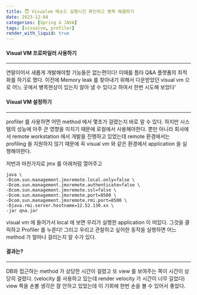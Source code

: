 ```yaml
---
title: 😇 Visualvm 메소드 실행시간 확인하고 병목 해결하기
date: 2023-12-04
categories: [Spring & JAVA]
tags: [visualvm, profiler]
render_with_liquid: true
---
```

#### Visual VM 프로파일러 사용하기
---
연말이어서 새롭게 개발해야할 기능들은 없는편이다! 이때를 틈타 Q&A 플랫폼의 최적화를 하기로 했다. 이전에 Memory leak 를 찾아내기 위해서 다운받았던 visual vm 으로 어느 곳에서 병목현상이 있는지 알아 낼 수 있다고 하여서 한번 시도해 보았다'

#### Visual VM 설정하기
---
profiler 를 사용하면 어떤 method 에서 몇초가 걸렸는지 바로 알 수 있다. 하지만 시스템의 성능에 아주 큰 영향을 미치기 때문에 로컬에서 사용해야한다. 뿐만 아니라 회사에서 remote workstation 에서 개발을 진행하고 있었는데 remote 환경에서는 profiling 을 지원하지 않기 때문에 꼭 visual vm 와 같은 환경에서 application 을 실행해야한다.

저번과 마찬가지로 jmx 를 아래처럼 열어주고

```
java \
-Dcom.sun.management.jmxremote.local.only=false \
-Dcom.sun.management.jmxremote.authenticate=false \
-Dcom.sun.management.jmxremote.ssl=false \
-Dcom.sun.management.jmxremote.port=8500 \
-Dcom.sun.management.jmxremote.rmi.port=8500 \
-Djava.rmi.server.hostname=12.52.130.xx \
-jar qna.jar
```

visual vm 에 들어가서 local 에 보면 우리가 실행한 application 이 떠있다. 그것을 클릭하고 Profiler 를 누른다! 그리고 우리고 관찰하고 싶어한 동작을 실행하면 어느 method 가 얼마나 걸리는지 알 수가 있다.

#### 결과는?
---
DB와 접근하는 method 가 상당한 시간이 걸렸고 또 view 를 보여주는 쪽이 시간이 상당히 걸렸다. (velocity 를 사용하고 있는데 render velocity 가 시간이 너무 길었다) view 쪽을 손볼 생각은 잘 안하고 있었는데 이 기회에 한번 손을 볼 수 있어서 좋았다.

